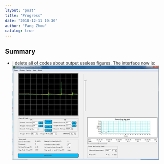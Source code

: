 ```yaml
---
layout: "post"
title: "Progress"
date: "2018-12-11 10:30"
author: "Fang Zhou"
catalog: true
---
```

## Summary
- I delete all of codes about output useless figures. The interface now is:
![progress](/img/site/progress.JPG)
